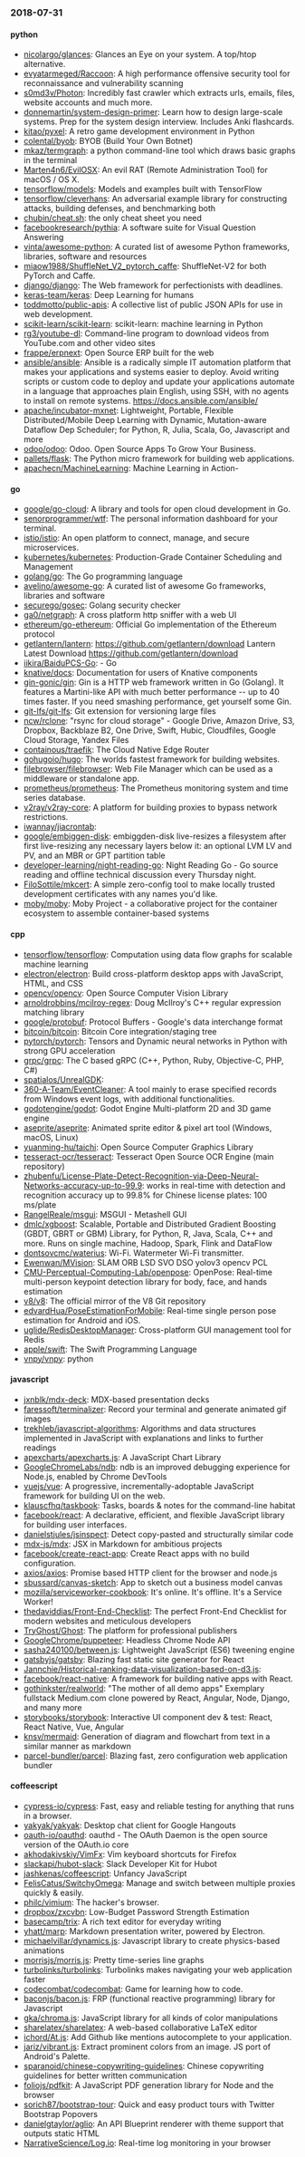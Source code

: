 ### 2018-07-31

#### python
* [nicolargo/glances](https://github.com/nicolargo/glances): Glances an Eye on your system. A top/htop alternative.
* [evyatarmeged/Raccoon](https://github.com/evyatarmeged/Raccoon): A high performance offensive security tool for reconnaissance and vulnerability scanning
* [s0md3v/Photon](https://github.com/s0md3v/Photon): Incredibly fast crawler which extracts urls, emails, files, website accounts and much more.
* [donnemartin/system-design-primer](https://github.com/donnemartin/system-design-primer): Learn how to design large-scale systems. Prep for the system design interview. Includes Anki flashcards.
* [kitao/pyxel](https://github.com/kitao/pyxel): A retro game development environment in Python
* [colental/byob](https://github.com/colental/byob): BYOB (Build Your Own Botnet)
* [mkaz/termgraph](https://github.com/mkaz/termgraph): a python command-line tool which draws basic graphs in the terminal
* [Marten4n6/EvilOSX](https://github.com/Marten4n6/EvilOSX): An evil RAT (Remote Administration Tool) for macOS / OS X.
* [tensorflow/models](https://github.com/tensorflow/models): Models and examples built with TensorFlow
* [tensorflow/cleverhans](https://github.com/tensorflow/cleverhans): An adversarial example library for constructing attacks, building defenses, and benchmarking both
* [chubin/cheat.sh](https://github.com/chubin/cheat.sh): the only cheat sheet you need
* [facebookresearch/pythia](https://github.com/facebookresearch/pythia): A software suite for Visual Question Answering
* [vinta/awesome-python](https://github.com/vinta/awesome-python): A curated list of awesome Python frameworks, libraries, software and resources
* [miaow1988/ShuffleNet_V2_pytorch_caffe](https://github.com/miaow1988/ShuffleNet_V2_pytorch_caffe): ShuffleNet-V2 for both PyTorch and Caffe.
* [django/django](https://github.com/django/django): The Web framework for perfectionists with deadlines.
* [keras-team/keras](https://github.com/keras-team/keras): Deep Learning for humans
* [toddmotto/public-apis](https://github.com/toddmotto/public-apis): A collective list of public JSON APIs for use in web development.
* [scikit-learn/scikit-learn](https://github.com/scikit-learn/scikit-learn): scikit-learn: machine learning in Python
* [rg3/youtube-dl](https://github.com/rg3/youtube-dl): Command-line program to download videos from YouTube.com and other video sites
* [frappe/erpnext](https://github.com/frappe/erpnext): Open Source ERP built for the web
* [ansible/ansible](https://github.com/ansible/ansible): Ansible is a radically simple IT automation platform that makes your applications and systems easier to deploy. Avoid writing scripts or custom code to deploy and update your applications  automate in a language that approaches plain English, using SSH, with no agents to install on remote systems. https://docs.ansible.com/ansible/
* [apache/incubator-mxnet](https://github.com/apache/incubator-mxnet): Lightweight, Portable, Flexible Distributed/Mobile Deep Learning with Dynamic, Mutation-aware Dataflow Dep Scheduler; for Python, R, Julia, Scala, Go, Javascript and more
* [odoo/odoo](https://github.com/odoo/odoo): Odoo. Open Source Apps To Grow Your Business.
* [pallets/flask](https://github.com/pallets/flask): The Python micro framework for building web applications.
* [apachecn/MachineLearning](https://github.com/apachecn/MachineLearning): Machine Learning in Action-

#### go
* [google/go-cloud](https://github.com/google/go-cloud): A library and tools for open cloud development in Go.
* [senorprogrammer/wtf](https://github.com/senorprogrammer/wtf): The personal information dashboard for your terminal.
* [istio/istio](https://github.com/istio/istio): An open platform to connect, manage, and secure microservices.
* [kubernetes/kubernetes](https://github.com/kubernetes/kubernetes): Production-Grade Container Scheduling and Management
* [golang/go](https://github.com/golang/go): The Go programming language
* [avelino/awesome-go](https://github.com/avelino/awesome-go): A curated list of awesome Go frameworks, libraries and software
* [securego/gosec](https://github.com/securego/gosec): Golang security checker
* [ga0/netgraph](https://github.com/ga0/netgraph): A cross platform http sniffer with a web UI
* [ethereum/go-ethereum](https://github.com/ethereum/go-ethereum): Official Go implementation of the Ethereum protocol
* [getlantern/lantern](https://github.com/getlantern/lantern):  https://github.com/getlantern/download  Lantern Latest Download https://github.com/getlantern/download 
* [iikira/BaiduPCS-Go](https://github.com/iikira/BaiduPCS-Go):  - Go
* [knative/docs](https://github.com/knative/docs): Documentation for users of Knative components
* [gin-gonic/gin](https://github.com/gin-gonic/gin): Gin is a HTTP web framework written in Go (Golang). It features a Martini-like API with much better performance -- up to 40 times faster. If you need smashing performance, get yourself some Gin.
* [git-lfs/git-lfs](https://github.com/git-lfs/git-lfs): Git extension for versioning large files
* [ncw/rclone](https://github.com/ncw/rclone): "rsync for cloud storage" - Google Drive, Amazon Drive, S3, Dropbox, Backblaze B2, One Drive, Swift, Hubic, Cloudfiles, Google Cloud Storage, Yandex Files
* [containous/traefik](https://github.com/containous/traefik): The Cloud Native Edge Router
* [gohugoio/hugo](https://github.com/gohugoio/hugo): The worlds fastest framework for building websites.
* [filebrowser/filebrowser](https://github.com/filebrowser/filebrowser):  Web File Manager which can be used as a middleware or standalone app.
* [prometheus/prometheus](https://github.com/prometheus/prometheus): The Prometheus monitoring system and time series database.
* [v2ray/v2ray-core](https://github.com/v2ray/v2ray-core): A platform for building proxies to bypass network restrictions.
* [iwannay/jiacrontab](https://github.com/iwannay/jiacrontab): 
* [google/embiggen-disk](https://github.com/google/embiggen-disk): embiggden-disk live-resizes a filesystem after first live-resizing any necessary layers below it: an optional LVM LV and PV, and an MBR or GPT partition table
* [developer-learning/night-reading-go](https://github.com/developer-learning/night-reading-go): Night Reading Go - Go source reading and offline technical discussion every Thursday night.
* [FiloSottile/mkcert](https://github.com/FiloSottile/mkcert): A simple zero-config tool to make locally trusted development certificates with any names you'd like.
* [moby/moby](https://github.com/moby/moby): Moby Project - a collaborative project for the container ecosystem to assemble container-based systems

#### cpp
* [tensorflow/tensorflow](https://github.com/tensorflow/tensorflow): Computation using data flow graphs for scalable machine learning
* [electron/electron](https://github.com/electron/electron): Build cross-platform desktop apps with JavaScript, HTML, and CSS
* [opencv/opencv](https://github.com/opencv/opencv): Open Source Computer Vision Library
* [arnoldrobbins/mcilroy-regex](https://github.com/arnoldrobbins/mcilroy-regex): Doug McIlroy's C++ regular expression matching library
* [google/protobuf](https://github.com/google/protobuf): Protocol Buffers - Google's data interchange format
* [bitcoin/bitcoin](https://github.com/bitcoin/bitcoin): Bitcoin Core integration/staging tree
* [pytorch/pytorch](https://github.com/pytorch/pytorch): Tensors and Dynamic neural networks in Python with strong GPU acceleration
* [grpc/grpc](https://github.com/grpc/grpc): The C based gRPC (C++, Python, Ruby, Objective-C, PHP, C#)
* [spatialos/UnrealGDK](https://github.com/spatialos/UnrealGDK): 
* [360-A-Team/EventCleaner](https://github.com/360-A-Team/EventCleaner): A tool mainly to erase specified records from Windows event logs, with additional functionalities.
* [godotengine/godot](https://github.com/godotengine/godot): Godot Engine  Multi-platform 2D and 3D game engine
* [aseprite/aseprite](https://github.com/aseprite/aseprite): Animated sprite editor & pixel art tool (Windows, macOS, Linux)
* [yuanming-hu/taichi](https://github.com/yuanming-hu/taichi): Open Source Computer Graphics Library
* [tesseract-ocr/tesseract](https://github.com/tesseract-ocr/tesseract): Tesseract Open Source OCR Engine (main repository)
* [zhubenfu/License-Plate-Detect-Recognition-via-Deep-Neural-Networks-accuracy-up-to-99.9](https://github.com/zhubenfu/License-Plate-Detect-Recognition-via-Deep-Neural-Networks-accuracy-up-to-99.9): works in real-time with detection and recognition accuracy up to 99.8% for Chinese license plates: 100 ms/plate
* [RangelReale/msgui](https://github.com/RangelReale/msgui): MSGUI - Metashell GUI
* [dmlc/xgboost](https://github.com/dmlc/xgboost): Scalable, Portable and Distributed Gradient Boosting (GBDT, GBRT or GBM) Library, for Python, R, Java, Scala, C++ and more. Runs on single machine, Hadoop, Spark, Flink and DataFlow
* [dontsovcmc/waterius](https://github.com/dontsovcmc/waterius):     Wi-Fi. Watermeter Wi-Fi transmitter.
* [Ewenwan/MVision](https://github.com/Ewenwan/MVision):   SLAM ORB LSD SVO DSO yolov3  opencv PCL 
* [CMU-Perceptual-Computing-Lab/openpose](https://github.com/CMU-Perceptual-Computing-Lab/openpose): OpenPose: Real-time multi-person keypoint detection library for body, face, and hands estimation
* [v8/v8](https://github.com/v8/v8): The official mirror of the V8 Git repository
* [edvardHua/PoseEstimationForMobile](https://github.com/edvardHua/PoseEstimationForMobile):  Real-time single person pose estimation for Android and iOS.
* [uglide/RedisDesktopManager](https://github.com/uglide/RedisDesktopManager):  Cross-platform GUI management tool for Redis
* [apple/swift](https://github.com/apple/swift): The Swift Programming Language
* [vnpy/vnpy](https://github.com/vnpy/vnpy): python

#### javascript
* [jxnblk/mdx-deck](https://github.com/jxnblk/mdx-deck): MDX-based presentation decks
* [faressoft/terminalizer](https://github.com/faressoft/terminalizer):  Record your terminal and generate animated gif images
* [trekhleb/javascript-algorithms](https://github.com/trekhleb/javascript-algorithms): Algorithms and data structures implemented in JavaScript with explanations and links to further readings
* [apexcharts/apexcharts.js](https://github.com/apexcharts/apexcharts.js): A JavaScript Chart Library
* [GoogleChromeLabs/ndb](https://github.com/GoogleChromeLabs/ndb): ndb is an improved debugging experience for Node.js, enabled by Chrome DevTools
* [vuejs/vue](https://github.com/vuejs/vue):  A progressive, incrementally-adoptable JavaScript framework for building UI on the web.
* [klauscfhq/taskbook](https://github.com/klauscfhq/taskbook):  Tasks, boards & notes for the command-line habitat
* [facebook/react](https://github.com/facebook/react): A declarative, efficient, and flexible JavaScript library for building user interfaces.
* [danielstjules/jsinspect](https://github.com/danielstjules/jsinspect): Detect copy-pasted and structurally similar code
* [mdx-js/mdx](https://github.com/mdx-js/mdx): JSX in Markdown for ambitious projects
* [facebook/create-react-app](https://github.com/facebook/create-react-app): Create React apps with no build configuration.
* [axios/axios](https://github.com/axios/axios): Promise based HTTP client for the browser and node.js
* [sbussard/canvas-sketch](https://github.com/sbussard/canvas-sketch): App to sketch out a business model canvas
* [mozilla/serviceworker-cookbook](https://github.com/mozilla/serviceworker-cookbook): It's online. It's offline. It's a Service Worker!
* [thedaviddias/Front-End-Checklist](https://github.com/thedaviddias/Front-End-Checklist):  The perfect Front-End Checklist for modern websites and meticulous developers
* [TryGhost/Ghost](https://github.com/TryGhost/Ghost): The platform for professional publishers
* [GoogleChrome/puppeteer](https://github.com/GoogleChrome/puppeteer): Headless Chrome Node API
* [sasha240100/between.js](https://github.com/sasha240100/between.js): Lightweight JavaScript (ES6) tweening engine
* [gatsbyjs/gatsby](https://github.com/gatsbyjs/gatsby):  Blazing fast static site generator for React
* [Jannchie/Historical-ranking-data-visualization-based-on-d3.js](https://github.com/Jannchie/Historical-ranking-data-visualization-based-on-d3.js): 
* [facebook/react-native](https://github.com/facebook/react-native): A framework for building native apps with React.
* [gothinkster/realworld](https://github.com/gothinkster/realworld): "The mother of all demo apps"  Exemplary fullstack Medium.com clone powered by React, Angular, Node, Django, and many more 
* [storybooks/storybook](https://github.com/storybooks/storybook): Interactive UI component dev & test: React, React Native, Vue, Angular
* [knsv/mermaid](https://github.com/knsv/mermaid): Generation of diagram and flowchart from text in a similar manner as markdown
* [parcel-bundler/parcel](https://github.com/parcel-bundler/parcel):  Blazing fast, zero configuration web application bundler

#### coffeescript
* [cypress-io/cypress](https://github.com/cypress-io/cypress): Fast, easy and reliable testing for anything that runs in a browser.
* [yakyak/yakyak](https://github.com/yakyak/yakyak): Desktop chat client for Google Hangouts
* [oauth-io/oauthd](https://github.com/oauth-io/oauthd): oauthd - The OAuth Daemon is the open source version of the OAuth.io core
* [akhodakivskiy/VimFx](https://github.com/akhodakivskiy/VimFx): Vim keyboard shortcuts for Firefox
* [slackapi/hubot-slack](https://github.com/slackapi/hubot-slack): Slack Developer Kit for Hubot
* [jashkenas/coffeescript](https://github.com/jashkenas/coffeescript): Unfancy JavaScript
* [FelisCatus/SwitchyOmega](https://github.com/FelisCatus/SwitchyOmega): Manage and switch between multiple proxies quickly & easily.
* [philc/vimium](https://github.com/philc/vimium): The hacker's browser.
* [dropbox/zxcvbn](https://github.com/dropbox/zxcvbn): Low-Budget Password Strength Estimation
* [basecamp/trix](https://github.com/basecamp/trix): A rich text editor for everyday writing
* [yhatt/marp](https://github.com/yhatt/marp): Markdown presentation writer, powered by Electron.
* [michaelvillar/dynamics.js](https://github.com/michaelvillar/dynamics.js): Javascript library to create physics-based animations
* [morrisjs/morris.js](https://github.com/morrisjs/morris.js): Pretty time-series line graphs
* [turbolinks/turbolinks](https://github.com/turbolinks/turbolinks): Turbolinks makes navigating your web application faster
* [codecombat/codecombat](https://github.com/codecombat/codecombat): Game for learning how to code.
* [baconjs/bacon.js](https://github.com/baconjs/bacon.js): FRP (functional reactive programming) library for Javascript
* [gka/chroma.js](https://github.com/gka/chroma.js): JavaScript library for all kinds of color manipulations
* [sharelatex/sharelatex](https://github.com/sharelatex/sharelatex): A web-based collaborative LaTeX editor
* [ichord/At.js](https://github.com/ichord/At.js): Add Github like mentions autocomplete to your application.
* [jariz/vibrant.js](https://github.com/jariz/vibrant.js): Extract prominent colors from an image. JS port of Android's Palette.
* [sparanoid/chinese-copywriting-guidelines](https://github.com/sparanoid/chinese-copywriting-guidelines): Chinese copywriting guidelines for better written communication
* [foliojs/pdfkit](https://github.com/foliojs/pdfkit): A JavaScript PDF generation library for Node and the browser
* [sorich87/bootstrap-tour](https://github.com/sorich87/bootstrap-tour): Quick and easy product tours with Twitter Bootstrap Popovers
* [danielgtaylor/aglio](https://github.com/danielgtaylor/aglio): An API Blueprint renderer with theme support that outputs static HTML
* [NarrativeScience/Log.io](https://github.com/NarrativeScience/Log.io): Real-time log monitoring in your browser
